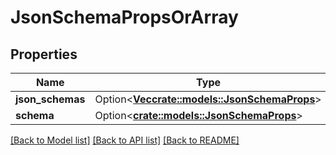 # JsonSchemaPropsOrArray

## Properties

Name | Type | Description | Notes
------------ | ------------- | ------------- | -------------
**json_schemas** | Option<[**Vec<crate::models::JsonSchemaProps>**](JSONSchemaProps.md)> |  | [optional]
**schema** | Option<[**crate::models::JsonSchemaProps**](JSONSchemaProps.md)> |  | [optional]

[[Back to Model list]](../README.md#documentation-for-models) [[Back to API list]](../README.md#documentation-for-api-endpoints) [[Back to README]](../README.md)


